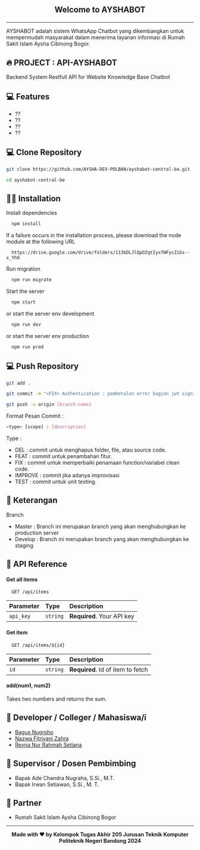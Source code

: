 ## <p align="center"><b>Welcome to AYSHABOT</b></p>
------------

AYSHABOT adalah sistem WhatsApp Chatbot yang dikembangkan untuk mempermudah masyarakat dalam menerima layanan informasi di Rumah Sakit Islam Aysha Cibinong Bogor.

## 🔥 PROJECT : API-AYSHABOT
Backend System Restfull API for Website Knowledge Base Chatbot

## 💻 Features
- ??
- ??
- ??
- ??

## 💻 Clone Repository
```bash
git clone https://github.com/AYSHA-DEV-POLBAN/ayshabot-central-be.git
```
```bash
cd ayshabot-central-be
```

## 🏃‍♂️ Installation

Install dependencies
```bash
  npm install
```

If a failure occurs in the installation process, please download the node module at the following URL
```http
  https://drive.google.com/drive/folders/113bDLJlQpOZqtIyxfWFycZiGs--x_YhO
```

Run migration
```bash
  npm run migrate
```

Start the server
```bash
  npm start
```
or start the server env development
```bash
  npm run dev
```
or start the server env production
```bash
  npm run prod
```

## 💻 Push Repository
```bash
git add .
```
```bash
git commit -m "<FIX> Authentication : pembetulan error bagian jwt signin"
```
```bash
git push -u origin [branch-name]
```

Format Pesan Commit : 
```bash
<type> [scope] : [description]
```

Type : 
- DEL : commit untuk menghapus folder, file, atau source code.
- FEAT : commit untuk penambahan fitur.
- FIX : commit untuk memperbaiki penamaan function/variabel clean code.
- IMPROVE : commit jika adanya improvisasi
- TEST : commit untuk unit testing.

## 🤨 Keterangan
Branch
- Master : Branch ini merupakan branch yang akan menghubungkan ke production server
- Develop : Branch ini merupakan branch yang akan menghubungkan ke staging

## 🛜 API Reference

#### Get all items
```http
  GET /api/items
```
| Parameter | Type     | Description                |
| :-------- | :------- | :------------------------- |
| `api_key` | `string` | **Required**. Your API key |

#### Get item
```http
  GET /api/items/${id}
```
| Parameter | Type     | Description                       |
| :-------- | :------- | :-------------------------------- |
| `id`      | `string` | **Required**. Id of item to fetch |

#### add(num1, num2)
Takes two numbers and returns the sum.

## 👤 Developer / Colleger / Mahasiswa/i
- [Bagus Nugroho](https://github.com/brada1604)
- [Nazwa Fitriyani Zahra](https://github.com/nazwaaca)
- [Reyna Nur Rahmah Setiana](https://github.com/Reynanur)

## 👤 Supervisor / Dosen Pembimbing
- Bapak Ade Chandra Nugraha, S.Si., M.T.
- Bapak Irwan Setiawan, S.Si., M. T.

## 🏢 Partner
- Rumah Sakit Islam Aysha Cibinong Bogor
  
------------

<p align="center"><b>Made with ❤️ by Kelompok Tugas Akhir 205 Jurusan Teknik Komputer Politeknik Negeri Bandung 2024</b></p>


